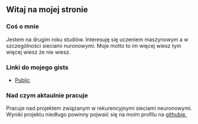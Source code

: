 ## Witaj na mojej stronie

### Coś o mnie
Jestem na drugim roku studiów. Interesuję się uczeniem maszynowym a w szczególności sieciami nuronowymi. Moje motto to im więcej wiesz tym więcej wiesz że nie wiesz. 

### Linki do mojego gists
* [Public](https://gist.github.com/kacpermajchrzak/d4af1a5715f4df982be8f9ea8b06d605)

### Nad czym aktaulnie pracuje
Pracuje nad projektem związanym w rekurencyjnymi sieciami neuronowymi. Wyniki projektu niedługo powinny pojwaić się na moim profilu na [githubie.](https://github.com/kacpermajchrzak)
